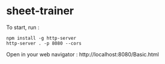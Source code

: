 # sheet-trainer

To start, run :

```
npm install -g http-server
http-server . -p 8080 --cors
```

Open in your web navigator : http://localhost:8080/Basic.html
